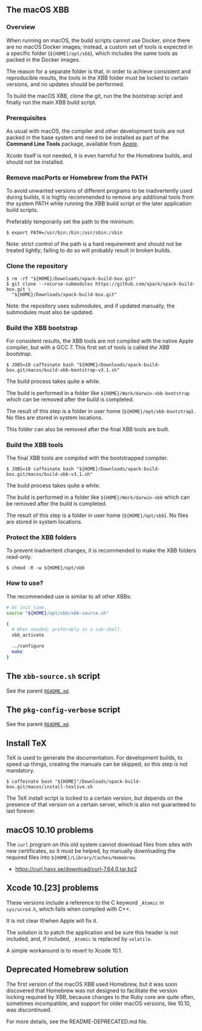 ## The macOS XBB

### Overview

When running on macOS, the build scripts cannot use Docker, since there
are no macOS Docker images; instead,
a custom set of tools is expected in a specific folder
(`${HOME}/opt/xbb`), which includes the same tools as
packed in the Docker images.

The reason for a separate folder is that, in order to achieve consistent and
reproducible results, the tools in the XBB folder must be locked to
certain versions, and no updates should be performed.

To build the macOS XBB, clone the git, run the the bootstrap script and
finally run the main XBB build script.

### Prerequisites

As usual with macOS, the compiler and other development tools are not
packed in the base system and need to be installed as part of the
**Command Line Tools** package, available from
[Apple](https://developer.apple.com/downloads/index.action).

Xcode itself is not needed, it is even harmful for the Homebrew builds, 
and should not be installed.

### Remove macPorts or Homebrew from the PATH

To avoid unwanted versions of different programs to be inadvertently
used during builds, it is highly recommended to remove any additional
tools from the system PATH while running the XBB build script or the
later application build scripts.

Preferably temporarily set the path to the minimum:

```console
$ export PATH=/usr/bin:/bin:/usr/sbin:/sbin
```

Note: strict control of the path is a hard requirement and should not
be treated lightly; failing to do so will probably result in broken
builds.

### Clone the repository

```console
$ rm -rf "${HOME}/Downloads/xpack-build-box.git"
$ git clone --recurse-submodules https://github.com/xpack/xpack-build-box.git \
  "${HOME}/Downloads/xpack-build-box.git"
```

Note: the repository uses submodules, and if updated manually, the
submodules must also be updated.

### Build the XBB bootstrap

For consistent results, the XBB tools are not compiled with the native Apple
compiler, but with a GCC 7. This first set of tools is called _the XBB
bootstrap_.

```console
$ JOBS=10 caffeinate bash "${HOME}/Downloads/xpack-build-box.git/macos/build-xbb-bootstrap-v3.1.sh"
```

The build process takes quite a while.

The build is performed in a folder like `${HOME}/Work/darwin-xbb-bootstrap`
which can be removed after the build is completed.

The result of this step is a folder in user home (`${HOME}/opt/xbb-bootstrap`).
No files are stored in system locations.

This folder can also be removed after the final XBB tools are built.

### Build the XBB tools

The final XBB tools are compiled with the bootstrapped compiler.

```console
$ JOBS=10 caffeinate bash "${HOME}/Downloads/xpack-build-box.git/macos/build-xbb-v3.1.sh"
```

The build process takes quite a while. 

The build is performed in a folder like `${HOME}/Work/darwin-xbb`
which can be removed after the build is completed.

The result of this step is a folder in user home (`${HOME}/opt/xbb`).
No files are stored in system locations.

### Protect the XBB folders

To prevent inadvertent changes, it is recommended to make the XBB folders 
read-only.

```console
$ chmod -R -w ${HOME}/opt/xbb
```

### How to use?

The recommended use is similar to all other XBBs:

```bash
# At init time.
source "${HOME}/opt/xbb/xbb-source.sh"

(
  # When needed; preferably in a sub-shell.
  xbb_activate

  ../configure
  make
)
```

## The `xbb-source.sh` script

See the parent [`README.md`](../README.md).

## The `pkg-config-verbose` script

See the parent [`README.md`](../README.md).

## Install TeX

TeX is used to generate the documentation. For development builds, to
speed up things, creating the manuals can be skipped, so this step is
not mandatory.

```console
$ caffeinate bash "${HOME}"/Downloads/xpack-build-box.git/macos/install-texlive.sh
```

The TeX install script is locked to a certain version, but depends on the
presence of that version on a certain server, which is also not guaranteed
to last forever.

## macOS 10.10 problems

The `curl` program on this old system cannot download files from sites
with new certificates, so it must be helped, by manually downloading
the required files into `${HOME}/Library/Caches/Homebrew`.
 
- https://curl.haxx.se/download/curl-7.64.0.tar.bz2

## Xcode 10.[23] problems

These versions include a reference to the C keyword `_Atomic` in `sys/ucred.h`,
which fails when compiled with C++.

It is not clear if/when Apple will fix it.

The solution is to patch the application and be sure this header is not included,
and, if included, `_Atomic` is replaced by `volatile`.

A simple workaround is to revert to Xcode 10.1.

## Deprecated Homebrew solution

The first version of the macOS XBB used Homebrew, but it was soon discovered
that Homebrew was not designed to facilitate the version locking required
by XBB, because changes to the Ruby core are quite often, sometimes
incompatible, and support for older macOS versions, like 10.10, was 
discontinued.

For more details, see the README-DEPRECATED.md file.
